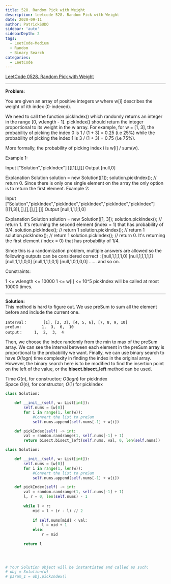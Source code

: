 ```yaml
---
title: 528. Random Pick with Weight
description: leetcode 528. Random Pick with Weight
date: 2020-09-11
author: PatrickSUDO
sidebar: 'auto'
sidebarDepth: 2
tags: 
  - LeetCode-Medium
  - Random
  - Binary Search
categories:
  - LeetCode
---
```

[LeetCode 0528. Random Pick with Weight](https://leetcode.com/problems/random-pick-with-weight/)

---
**Problem:** <br/>

You are given an array of positive integers w where w[i] describes the weight of ith index (0-indexed).

We need to call the function pickIndex() which randomly returns an integer in the range [0, w.length - 1]. pickIndex() should return the integer proportional to its weight in the w array. For example, for w = [1, 3], the probability of picking the index 0 is 1 / (1 + 3) = 0.25 (i.e 25%) while the probability of picking the index 1 is 3 / (1 + 3) = 0.75 (i.e 75%).

More formally, the probability of picking index i is w[i] / sum(w).

 

Example 1:

Input
["Solution","pickIndex"]
[[[1]],[]]
Output
[null,0]

Explanation
Solution solution = new Solution([1]);
solution.pickIndex(); // return 0. Since there is only one single element on the array the only option is to return the first element.
Example 2:

Input
["Solution","pickIndex","pickIndex","pickIndex","pickIndex","pickIndex"]
[[[1,3]],[],[],[],[],[]]
Output
[null,1,1,1,1,0]

Explanation
Solution solution = new Solution([1, 3]);
solution.pickIndex(); // return 1. It's returning the second element (index = 1) that has probability of 3/4.
solution.pickIndex(); // return 1
solution.pickIndex(); // return 1
solution.pickIndex(); // return 1
solution.pickIndex(); // return 0. It's returning the first element (index = 0) that has probability of 1/4.

Since this is a randomization problem, multiple answers are allowed so the following outputs can be considered correct :
[null,1,1,1,1,0]
[null,1,1,1,1,1]
[null,1,1,1,0,0]
[null,1,1,1,0,1]
[null,1,0,1,0,0]
......
and so on.
 

Constraints:

1 <= w.length <= 10000
1 <= w[i] <= 10^5
pickIndex will be called at most 10000 times.

---
**Solution:** <br/>
This method is hard to figure out.
We use preSum to sum all the element before and include the current one.

```
Interval：		[1], [2, 3], [4, 5, 6], [7, 8, 9, 10]
preSum:  	    1,	3,	6,	10
output：		1,	2,	3,	4
```

Then, we choose the index randomly from the min to max of the preSum array.
We can see the interval between each element in the preSum array is proportional to the probability we want.
Finally, we can use binary search to have $O(log n)$ time complexity in finding the index in the original array. However, the binary search here is to be modified to find the insertion point on the left of the value, or the **bisect.bisect_left** method can be used.

Time $O(n)$, for constructor; $O(log n)$  for pickIndex <br />
Space $O(n)$, for constructor; $O(1)$  for pickIndex


```python
class Solution:

    def __init__(self, w: List[int]):
        self.nums = [w[0]]
        for i in range(1, len(w)):
            #Convert the list to preSum
            self.nums.append(self.nums[-1] + w[i])

    def pickIndex(self) -> int:
        val = random.randrange(1, self.nums[-1] + 1)
        return bisect.bisect_left(self.nums, val, 0, len(self.nums))
```

```python
class Solution:

    def __init__(self, w: List[int]):
        self.nums = [w[0]]
        for i in range(1, len(w)):
            #Convert the list to preSum
            self.nums.append(self.nums[-1] + w[i])

    def pickIndex(self) -> int:
        val = random.randrange(1, self.nums[-1] + 1)
        l, r = 0, len(self.nums) - 1
        
        while l < r:
            mid = l + (r - l) // 2
            
            if self.nums[mid] < val:
                l = mid + 1
            else:
                r = mid
                
        return l
        
        


# Your Solution object will be instantiated and called as such:
# obj = Solution(w)
# param_1 = obj.pickIndex()
```
<Disqus shortname="patricksudo" />